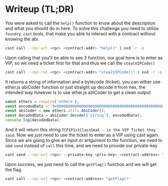 # Writeup (TL;DR)

You were asked to call the `help()` function to know about the description and what you should do in here. To solve this challenge you need to utilize `foundry cast` tools, that make you able to interact with a contract without knowing the abi.

```bash
cast call --rpc-url <rpc> <contract-addr> "help()" | xxd -r -p
```

Upon calling that you'll be able to see 3 function, our goal here is to enter as VIP, so we need a ticket first for that and thus we call the `stealVIPCode()`

```bash
cast call --rpc-rul <rpc> <contract-addr> "stealVIPCode()" | xxd -r -p
```

It returns a string of information and a bytecode (ticket), you can either use ether.js abiCoder function or just straight up decode it from hex, the intended way however is to use ether.js abiCoder to get a clean output

```javascript
const ethers = require('ethers');
const encodedData = '0x0000000000000000000000000000000000000000000000000000000000000020000000000000000000000000000000000000000000000000000000000000002f5443503150317374436c61737353656174202d2069732074686520564950205469636b6574207468657920736169640000000000000000000000000000000000';
const abiCoder = new ethers.utils.AbiCoder();
const decodedData = abiCoder.decode(['string'], encodedData);
console.log(decodedData);
```

And it will return this string `TCP1P1stClassSeat - is the VIP Ticket they said`. Now we just need to use the ticket to enter as a VIP using cast again. Since we are going to give an input or artgument to the function, we need to use `send` instead of `call` this time, and we need to provide our private-key

```bash
cast send --rpc-url <rpc> --private-key <priv-key> <contract-address> "Entrance(string)" TCP1P1stClassSeat 
```

Upon success, we just need to call the `getFlag()` function and we will get the flag.

```bash
cast call --rpc-url <rpc> <contract-address> "getFlag()"
```